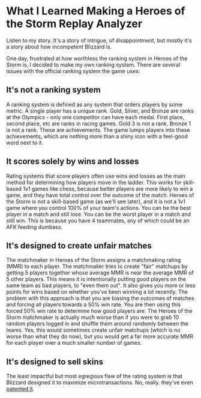 # What I Learned Making a Heroes of the Storm Replay Analyzer
Listen to my story. It's a story of intrigue, of disappointment, but mostly it's a story about how incompetent Blizzard is.

One day, frustrated at how worthless the ranking system in Heroes of the Storm is, I decided to make my own ranking system. There are several issues with the official ranking system the game uses:

## It's not a ranking system
A ranking system is defined as any system that orders players by some metric. A single player has a unique rank. Gold, Silver, and Bronze are ranks at the Olympics - only one competitor can have each medal. First place, second place, etc are ranks in racing games. Gold 3 is not a rank. Bronze 1 is not a rank. These are achievements. The game lumps players into these achievements, which are nothing more than a shiny icon with a feel-good word next to it.

## It scores solely by wins and losses
Rating systems that score players often use wins and losses as the main method for determining how players move in the ladder. This works for skill-based 1v1 games like chess, because better players are more likely to win a game, and they have total control over the outcome of the match. Heroes of the Storm is not a skill-based game (as we'll see later), and it is not a 1v1 game where you control 100% of your team's actions. You can be the best player in a match and still lose. You can be the worst player in a match and still win. This is because you have 4 teammates, any of which could be an AFK feeding dumbass. 

## It's designed to create unfair matches
The matchmaker in Heroes of the Storm assigns a matchmaking rating (MMR) to each player. The matchmaker tries to create "fair" matchups by getting 5 players together whose average MMR is near the average MMR of 5 other players. This means it is intentionally putting good players on the same team as bad players, to "even them out". It also gives you more or less points for wins based on whether you've been winning a lot recently. The problem with this approach is that you are biasing the outcomes of matches and forcing all players towards a 50% win rate. You are then using this forced 50% win rate to determine how good players are. The Heroes of the Storm matchmaker is actually much worse than if you were to grab 10 random players logged in and shuffle them around randomly between the teams. Yes, this would sometimes create unfair matchups (which is no worse than what they do now), but you would get a far more accurate MMR for each player over a much smaller number of games.

## It's designed to sell skins
The least impactful but most egregious flaw of the rating system is that Blizzard designed it to maximize microtransactions. No, really. they've even [patented it](https://patft.uspto.gov/netacgi/nph-Parser?Sect2=PTO1&Sect2=HITOFF&p=1&u=/netahtml/PTO/search-bool.html&r=1&f=G&l=50&d=PALL&RefSrch=yes&Query=PN/9789406).
